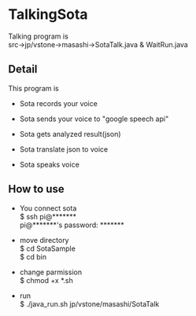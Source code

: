 # TalkingSota  
Talking program is  
src->jp/vstone->masashi->SotaTalk.java & WaitRun.java  

## Detail
This program is 

- Sota records your voice  

- Sota sends your voice to "google speech api"

- Sota gets analyzed result(json)

- Sota translate json to voice

- Sota speaks voice

## How to use
- You connect sota  
$ ssh pi@*******  
pi@*******'s password: ******* 

- move directory  
$ cd SotaSample  
$ cd bin

- change parmission  
$ chmod +x *.sh

- run  
$ ./java_run.sh jp/vstone/masashi/SotaTalk
